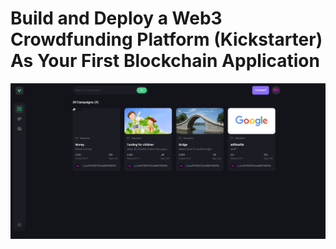 # Build and Deploy a Web3 Crowdfunding Platform (Kickstarter) As Your First Blockchain Application
<!-- ![Crowdfunding](https://i.ibb.co/k6pj0Qt/htum-6.png) -->
![CrowdfundingWeb3.0](img/homepage.png)